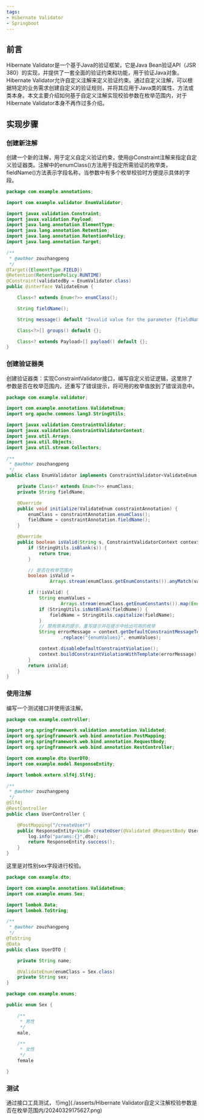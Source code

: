 ```yaml
---
tags:
- Hibernate Validator
- Springboot
---
```


## 前言

Hibernate Validator是一个基于Java的验证框架，它是Java Bean验证API（JSR 380）的实现，并提供了一套全面的验证约束和功能，用于验证Java对象。Hibernate Validator允许自定义注解来定义验证约束。通过自定义注解，可以根据特定的业务需求创建自定义的验证规则，并将其应用于Java类的属性、方法或类本身。本文主要介绍如何基于自定义注解实现校验参数在枚举范围内，对于Hibernate Validator本身不再作过多介绍。
## 实现步骤
### 创建新注解
创建一个新的注解，用于定义自定义验证约束，使用@Constraint注解来指定自定义验证器类。注解中的enumClass()方法用于指定所需验证的枚举类，fieldName()方法表示字段名称，当参数中有多个枚举校验时方便提示具体的字段。
```java
package com.example.annotations;

import com.example.validator.EnumValidator;

import javax.validation.Constraint;
import javax.validation.Payload;
import java.lang.annotation.ElementType;
import java.lang.annotation.Retention;
import java.lang.annotation.RetentionPolicy;
import java.lang.annotation.Target;

/**
 * @author zouzhangpeng
 */
@Target({ElementType.FIELD})
@Retention(RetentionPolicy.RUNTIME)
@Constraint(validatedBy = EnumValidator.class)
public @interface ValidateEnum {

    Class<? extends Enum<?>> enumClass();

    String fieldName();

    String message() default "Invalid value for the parameter {fieldName},optional values are: {enumValues}.";

    Class<?>[] groups() default {};

    Class<? extends Payload>[] payload() default {};
}
```
### 创建验证器类
创建验证器类：实现ConstraintValidator接口，编写自定义验证逻辑，这里除了参数是否在枚举范围内，还重写了错误提示，将可用的枚举值放到了错误消息中。
```java
package com.example.validator;

import com.example.annotations.ValidateEnum;
import org.apache.commons.lang3.StringUtils;

import javax.validation.ConstraintValidator;
import javax.validation.ConstraintValidatorContext;
import java.util.Arrays;
import java.util.Objects;
import java.util.stream.Collectors;

/**
 * @author zouzhangpeng
 */
public class EnumValidator implements ConstraintValidator<ValidateEnum, String> {

    private Class<? extends Enum<?>> enumClass;
    private String fieldName;

    @Override
    public void initialize(ValidateEnum constraintAnnotation) {
        enumClass = constraintAnnotation.enumClass();
        fieldName = constraintAnnotation.fieldName();
    }

    @Override
    public boolean isValid(String s, ConstraintValidatorContext context) {
        if (StringUtils.isBlank(s)) {
            return true;
        }

        // 是否在枚举范围内
        boolean isValid =
                Arrays.stream(enumClass.getEnumConstants()).anyMatch(value -> Objects.equals(value.toString(), s));

        if (!isValid) {
            String enumValues =
                    Arrays.stream(enumClass.getEnumConstants()).map(Enum::toString).collect(Collectors.joining(","));
            if (StringUtils.isNotBlank(fieldName)) {
                fieldName = StringUtils.capitalize(fieldName);
            }
            // 禁用原来的提示，重写提示并在提示中给出可用的枚举
            String errorMessage = context.getDefaultConstraintMessageTemplate().replace("{fieldName}", fieldName)
                    .replace("{enumValues}", enumValues);

            context.disableDefaultConstraintViolation();
            context.buildConstraintViolationWithTemplate(errorMessage).addConstraintViolation();
        }
        return isValid;
    }
}
```
### 使用注解
编写一个测试接口并使用该注解。
```java
package com.example.controller;

import org.springframework.validation.annotation.Validated;
import org.springframework.web.bind.annotation.PostMapping;
import org.springframework.web.bind.annotation.RequestBody;
import org.springframework.web.bind.annotation.RestController;

import com.example.dto.UserDTO;
import com.example.model.ResponseEntity;

import lombok.extern.slf4j.Slf4j;

/**
 * @author zouzhangpeng
 */
@Slf4j
@RestController
public class UserController {

    @PostMapping("/createUser")
    public ResponseEntity<Void> createUser(@Validated @RequestBody UserDTO dto){
        log.info("params:{}",dto);
        return ResponseEntity.success();
    }
}

```
这里是对性别sex字段进行校验。
```java
package com.example.dto;

import com.example.annotations.ValidateEnum;
import com.example.enums.Sex;

import lombok.Data;
import lombok.ToString;

/**
 * @author zouzhangpeng
 */
@ToString
@Data
public class UserDTO {

    private String name;

    @ValidateEnum(enumClass = Sex.class)
    private String sex;
}
```
```java
package com.example.enums;

public enum Sex {

    /**
     * 男性
     */
    male,

    /**
     * 女性
     */
    female

}
```
### 测试
通过接口工具测试，
![img](./asserts/Hibernate Validator自定义注解校验参数是否在枚举范围内/20240329175627.png)

